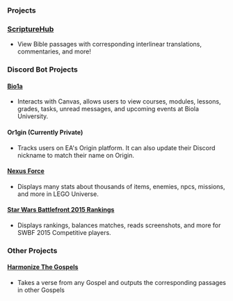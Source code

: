 ### Projects
### [ScriptureHub](https://mastertemple.github.io/ScriptureHub)
- View Bible passages with corresponding interlinear translations, commentaries, and more!  

### Discord Bot Projects
#### [Bio1a](https://github.com/MasterTemple/Bio1a)
- Interacts with Canvas, allows users to view courses, modules, lessons, grades, tasks, unread messages, and upcoming events at Biola University.
#### Or1gin (Currently Private)
- Tracks users on EA's Origin platform. It can also update their Discord nickname to match their name on Origin.
#### [Nexus Force](https://github.com/MasterTemple/nexus_force_bot_v5)
- Displays many stats about thousands of items, enemies, npcs, missions, and more in LEGO Universe.
#### [Star Wars Battlefront 2015 Rankings](https://github.com/MasterTemple/StarWarsBattlefront2015Rankings)
- Displays rankings, balances matches, reads screenshots, and more for SWBF 2015 Competitive players.
### Other Projects
#### [Harmonize The Gospels](https://github.com/MasterTemple/harmonizeGospels)
- Takes a verse from any Gospel and outputs the corresponding passages in other Gospels
<!--
**MasterTemple/MasterTemple** is a ✨ _special_ ✨ repository because its `README.md` (this file) appears on your GitHub profile.

Here are some ideas to get you started:

- 🔭 I’m currently working on ...
- 🌱 I’m currently learning ...
- 👯 I’m looking to collaborate on ...
- 🤔 I’m looking for help with ...
- 💬 Ask me about ...
- 📫 How to reach me: ...
- 😄 Pronouns: ...
- ⚡ Fun fact: ...
-->

